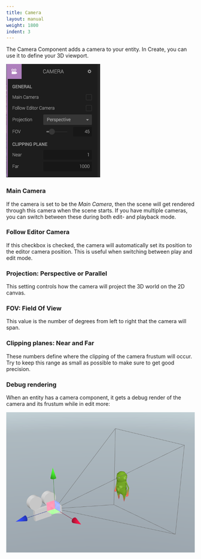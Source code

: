 ```yaml
---
title: Camera
layout: manual
weight: 1800
indent: 3
---
```

The Camera Component adds a camera to your entity. In Create, you can use it to define your 3D viewport.

![](camera-component.png)

### Main Camera

If the camera is set to be the *Main Camera*, then the scene will get rendered through this camera when the scene starts. If you have multiple cameras, you can switch between these during both edit- and playback mode.

### Follow Editor Camera

If this checkbox is checked, the camera will automatically set its position to the editor camera position. This is useful when switching between play and edit mode.

### Projection: Perspective or Parallel

This setting controls how the camera will project the 3D world on the 2D canvas.

### FOV: Field Of View

This value is the number of degrees from left to right that the camera will span.

### Clipping planes: Near and Far

These numbers define where the clipping of the camera frustum will occur. Try to keep this range as small as possible to make sure to get good precision.

### Debug rendering

When an entity has a camera component, it gets a debug render of the camera and its frustum while in edit more:

![](camera-debug.png)